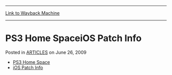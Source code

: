 
---
[Link to Wayback Machine](https://web.archive.org/web/20170112132216/http://magic.wizards.com/en/articles/archive/ps3-home-spaceios-patch-info-2009-06-26)

[_metadata_:description]:- "PS3 Home SpaceiOS Patch Info"
[_metadata_:generator]:- "Drupal 7 (http://drupal.org)"
[_metadata_:node]:- "188071"
[_metadata_:publish_date]:- "2009-06-26"
[_metadata_:source]:- "div-main-content"
[_metadata_:title]:- "PS3 Home SpaceiOS Patch Info"
[_metadata_:wayback_capture_timestamp]:- "2017-01-12 13:22:16"
[_metadata_:wayback_raw_url]:- "https://web.archive.org/web/20170112132216id_/http://magic.wizards.com/en/articles/archive/ps3-home-spaceios-patch-info-2009-06-26"
[_metadata_:wayback_url]:- "http://magic.wizards.com/en/articles/archive/ps3-home-spaceios-patch-info-2009-06-26"
---


PS3 Home SpaceiOS Patch Info
============================



 Posted in [ARTICLES](/en/articles)
 on June 26, 2009 










* [PS3 Home Space](/Magic/Digital/DuelsOfThePlaneswalkers.aspx?x=mtg/daily/other/ps3home)
* [iOS Patch Info](http://archive.wizards.com/Magic/Magazine/Article.aspx?x=mtg/d14/ios%20)






